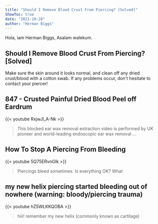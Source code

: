 ```yaml
---
title: "Should I Remove Blood Crust From Piercing? [Solved]"
ShowToc: true 
date: "2021-10-28"
author: "Herman Biggs" 
---
```


Hola, iam Herman Biggs, Asalam walekum.
## Should I Remove Blood Crust From Piercing? [Solved]
Make sure the skin around it looks normal, and clean off any dried crust/blood with a cotton swab. If any problems occur, don't hesitate to contact your piercer!

## 847 - Crusted Painful Dried Blood Peel off Eardrum
{{< youtube RxjwJl_A-Nk >}}
>This blocked ear wax removal extraction video is performed by UK pioneer and world-leading endoscopic ear wax removal ...

## How To Stop A Piercing From Bleeding
{{< youtube 5Q75ERvnGIk >}}
>Piercings bleed sometimes. Is everything OK? What 

## my new helix piercing started bleeding out of nowhere (warning: bloody/piercing trauma)
{{< youtube hZ5WLKKQOBA >}}
>hiii! remember my new helix (commonly known as cartilage) 

